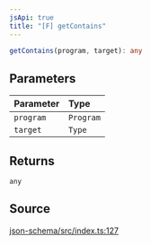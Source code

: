 ```yaml
---
jsApi: true
title: "[F] getContains"
---
```


```ts
getContains(program, target): any
```

## Parameters

| Parameter | Type      |
| :-------- | :-------- |
| `program` | `Program` |
| `target`  | `Type`    |

## Returns

`any`

## Source

[json-schema/src/index.ts:127](https://github.com/markcowl/cadl/blob/1a6d2b70/packages/json-schema/src/index.ts#L127)
